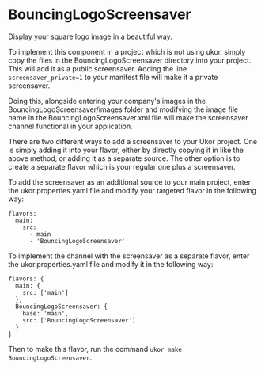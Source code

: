 # BouncingLogoScreensaver
Display your square logo image in a beautiful way. 

To implement this component in a project which is not using ukor, simply copy the files in the BouncingLogoScreensaver directory into your project. 
This will add it as a public screensaver. Adding the line `screensaver_private=1` to your manifest file will make it a private screensaver. 

Doing this, alongside entering your company's images in the 
BouncingLogoScreensaver/images folder and modifying the image file 
name in the BouncingLogoScreensaver.xml file will make the 
screensaver channel functional in your application.

There are two different ways to add a screensaver to your Ukor project. One is simply adding it into your flavor, 
either by directly copying it in like the above method, or adding it as a separate source. 
The other option is to create a separate flavor which is your regular one plus a screensaver. 

To add the screensaver as an additional source to your main project, enter the ukor.properties.yaml file and modify your targeted 
flavor in the following way:

```
flavors:
  main:
    src:
      - main
      - 'BouncingLogoScreensaver'
```



To implement the channel with the screensaver as a separate flavor, enter the ukor.properties.yaml file and modify it in the following way:

```
flavors: {
  main: {
    src: ['main']
  },
  BouncingLogoScreensaver: {
    base: 'main',
    src: ['BouncingLogoScreensaver']
  }
}
```

Then to make this flavor, run the command `ukor make BouncingLogoScreensaver`.